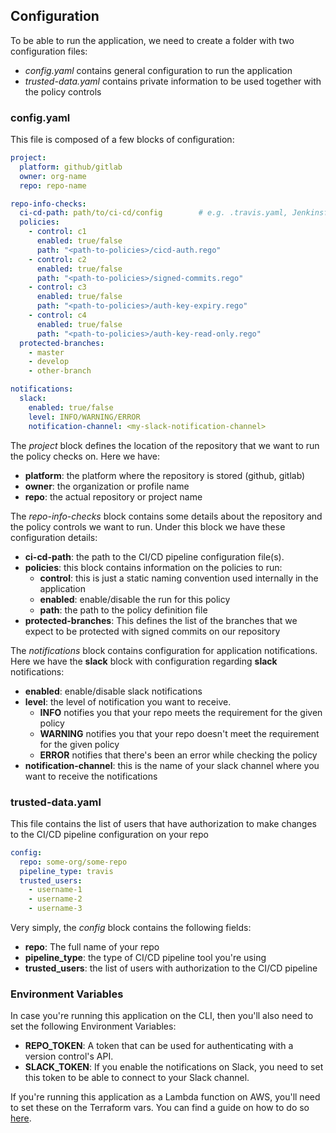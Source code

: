 ## Configuration
To be able to run the application, we need to create a folder with two configuration files:

- *config.yaml* contains general configuration to run the application
- *trusted-data.yaml* contains private information to be used together with the policy controls

### config.yaml
This file is composed of a few blocks of configuration: 

```yaml
project:
  platform: github/gitlab
  owner: org-name
  repo: repo-name

repo-info-checks:
  ci-cd-path: path/to/ci-cd/config        # e.g. .travis.yaml, Jenkinsfile, .github/workflows, .gitlab-ci.yaml
  policies:
    - control: c1
      enabled: true/false
      path: "<path-to-policies>/cicd-auth.rego"
    - control: c2
      enabled: true/false
      path: "<path-to-policies>/signed-commits.rego"
    - control: c3
      enabled: true/false
      path: "<path-to-policies>/auth-key-expiry.rego"
    - control: c4
      enabled: true/false
      path: "<path-to-policies>/auth-key-read-only.rego"
  protected-branches:
    - master
    - develop
    - other-branch

notifications:
  slack:
    enabled: true/false
    level: INFO/WARNING/ERROR
    notification-channel: <my-slack-notification-channel>
```

The *project* block defines the location of the repository that we want to run the policy checks on.
Here we have:

- **platform**: the platform where the repository is stored (github, gitlab)
- **owner**: the organization or profile name 
- **repo**: the actual repository or project name

The *repo-info-checks* block contains some details about the repository and the policy controls we want to run.
Under this block we have these configuration details: 

- **ci-cd-path**: the path to the CI/CD pipeline configuration file(s). 
- **policies**: this block contains information on the policies to run:  
  - **control**: this is just a static naming convention used internally in the application
  - **enabled**: enable/disable the run for this policy
  - **path**: the path to the policy definition file
- **protected-branches**: This defines the list of the branches that we expect to be protected with signed commits on our repository

The *notifications* block contains configuration for application notifications.  
Here we have the **slack** block with configuration regarding **slack** notifications:

- **enabled**: enable/disable slack notifications
- **level**: the level of notification you want to receive. 
  - **INFO** notifies you that your repo meets the requirement for the given policy
  - **WARNING** notifies you that your repo doesn't meet the requirement for the given policy
  - **ERROR** notifies that there's been an error while checking the policy
- **notification-channel**: this is the name of your slack channel where you want to receive the notifications

### trusted-data.yaml

This file contains the list of users that have authorization to make changes to the CI/CD pipeline configuration on your repo

```yaml
config:
  repo: some-org/some-repo
  pipeline_type: travis
  trusted_users:
    - username-1
    - username-2
    - username-3
```

Very simply, the *config* block contains the following fields: 

- **repo**: The full name of your repo
- **pipeline_type**: the type of CI/CD pipeline tool you're using
- **trusted_users**: the list of users with authorization to the CI/CD pipeline

### Environment Variables

In case you're running this application on the CLI, then you'll also need to set the following Environment Variables: 

- **REPO_TOKEN**: A token that can be used for authenticating with a version control's API.
- **SLACK_TOKEN**: If you enable the notifications on Slack, you need to set this token to be able to connect to your Slack channel.

If you're running this application as a Lambda function on AWS, you'll need to set these on the Terraform vars.
You can find a guide on how to do so [here](../terraform/README.md).